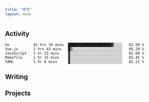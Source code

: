 ```yaml
---
title: "首页"
layout: Home
---
```


## Activity
<!--START_SECTION:waka-->
```text
Go           42 hrs 34 mins  ████████████████████▓░░░░   82.50 % 
Vue.js       2 hrs 43 mins   █▒░░░░░░░░░░░░░░░░░░░░░░░   05.29 % 
JavaScript   1 hr 23 mins    ▓░░░░░░░░░░░░░░░░░░░░░░░░   02.68 % 
Makefile     1 hr 15 mins    ▓░░░░░░░░░░░░░░░░░░░░░░░░   02.45 % 
YAML         1 hr 8 mins     ▓░░░░░░░░░░░░░░░░░░░░░░░░   02.21 % 
```
<!--END_SECTION:waka-->

## Writing
<PindedPosts />

## Projects
<Projects />
